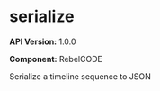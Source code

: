 # serialize

**API Version:** 1.0.0

**Component:** RebelCODE

Serialize a timeline sequence to JSON

